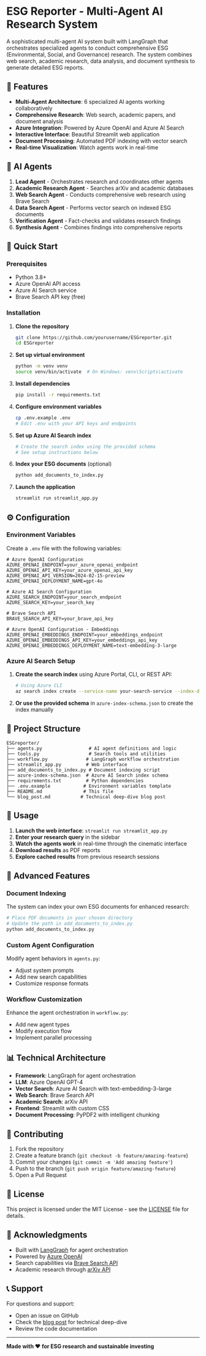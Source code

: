 # ESG Reporter - Multi-Agent AI Research System

A sophisticated multi-agent AI system built with LangGraph that orchestrates specialized agents to conduct comprehensive ESG (Environmental, Social, and Governance) research. The system combines web search, academic research, data analysis, and document synthesis to generate detailed ESG reports.

## 🌟 Features

- **Multi-Agent Architecture**: 6 specialized AI agents working collaboratively
- **Comprehensive Research**: Web search, academic papers, and document analysis
- **Azure Integration**: Powered by Azure OpenAI and Azure AI Search
- **Interactive Interface**: Beautiful Streamlit web application
- **Document Processing**: Automated PDF indexing with vector search
- **Real-time Visualization**: Watch agents work in real-time

## 🤖 AI Agents

1. **Lead Agent** - Orchestrates research and coordinates other agents
2. **Academic Research Agent** - Searches arXiv and academic databases
3. **Web Search Agent** - Conducts comprehensive web research using Brave Search
4. **Data Search Agent** - Performs vector search on indexed ESG documents
5. **Verification Agent** - Fact-checks and validates research findings
6. **Synthesis Agent** - Combines findings into comprehensive reports

## 🚀 Quick Start

### Prerequisites

- Python 3.8+
- Azure OpenAI API access
- Azure AI Search service
- Brave Search API key (free)

### Installation

1. **Clone the repository**
   ```bash
   git clone https://github.com/yourusername/ESGreporter.git
   cd ESGreporter
   ```

2. **Set up virtual environment**
   ```bash
   python -m venv venv
   source venv/bin/activate  # On Windows: venv\Scripts\activate
   ```

3. **Install dependencies**
   ```bash
   pip install -r requirements.txt
   ```

4. **Configure environment variables**
   ```bash
   cp .env.example .env
   # Edit .env with your API keys and endpoints
   ```

5. **Set up Azure AI Search index**
   ```bash
   # Create the search index using the provided schema
   # See setup instructions below
   ```

6. **Index your ESG documents** (optional)
   ```bash
   python add_documents_to_index.py
   ```

7. **Launch the application**
   ```bash
   streamlit run streamlit_app.py
   ```

## ⚙️ Configuration

### Environment Variables

Create a `.env` file with the following variables:

```env
# Azure OpenAI Configuration
AZURE_OPENAI_ENDPOINT=your_azure_openai_endpoint
AZURE_OPENAI_API_KEY=your_azure_openai_api_key
AZURE_OPENAI_API_VERSION=2024-02-15-preview
AZURE_OPENAI_DEPLOYMENT_NAME=gpt-4o

# Azure AI Search Configuration
AZURE_SEARCH_ENDPOINT=your_search_endpoint
AZURE_SEARCH_KEY=your_search_key

# Brave Search API
BRAVE_SEARCH_API_KEY=your_brave_api_key

# Azure OpenAI Configuration - Embeddings
AZURE_OPENAI_EMBEDDINGS_ENDPOINT=your_embeddings_endpoint
AZURE_OPENAI_EMBEDDINGS_API_KEY=your_embeddings_api_key
AZURE_OPENAI_EMBEDDINGS_DEPLOYMENT_NAME=text-embedding-3-large
```

### Azure AI Search Setup

1. **Create the search index** using Azure Portal, CLI, or REST API:
   ```bash
   # Using Azure CLI
   az search index create --service-name your-search-service --index-definition azure-index-schema.json
   ```

2. **Or use the provided schema** in `azure-index-schema.json` to create the index manually

## 📁 Project Structure

```
ESGreporter/
├── agents.py                 # AI agent definitions and logic
├── tools.py                  # Search tools and utilities
├── workflow.py              # LangGraph workflow orchestration
├── streamlit_app.py         # Web interface
├── add_documents_to_index.py # Document indexing script
├── azure-index-schema.json  # Azure AI Search index schema
├── requirements.txt         # Python dependencies
├── .env.example            # Environment variables template
├── README.md               # This file
└── blog_post.md           # Technical deep-dive blog post
```

## 🎯 Usage

1. **Launch the web interface**: `streamlit run streamlit_app.py`
2. **Enter your research query** in the sidebar
3. **Watch the agents work** in real-time through the cinematic interface
4. **Download results** as PDF reports
5. **Explore cached results** from previous research sessions

## 🔧 Advanced Features

### Document Indexing

The system can index your own ESG documents for enhanced research:

```bash
# Place PDF documents in your chosen directory
# Update the path in add_documents_to_index.py
python add_documents_to_index.py
```

### Custom Agent Configuration

Modify agent behaviors in `agents.py`:
- Adjust system prompts
- Add new search capabilities
- Customize response formats

### Workflow Customization

Enhance the agent orchestration in `workflow.py`:
- Add new agent types
- Modify execution flow
- Implement parallel processing

## 📊 Technical Architecture

- **Framework**: LangGraph for agent orchestration
- **LLM**: Azure OpenAI GPT-4
- **Vector Search**: Azure AI Search with text-embedding-3-large
- **Web Search**: Brave Search API
- **Academic Search**: arXiv API
- **Frontend**: Streamlit with custom CSS
- **Document Processing**: PyPDF2 with intelligent chunking

## 🤝 Contributing

1. Fork the repository
2. Create a feature branch (`git checkout -b feature/amazing-feature`)
3. Commit your changes (`git commit -m 'Add amazing feature'`)
4. Push to the branch (`git push origin feature/amazing-feature`)
5. Open a Pull Request

## 📄 License

This project is licensed under the MIT License - see the [LICENSE](LICENSE) file for details.

## 🙏 Acknowledgments

- Built with [LangGraph](https://github.com/langchain-ai/langgraph) for agent orchestration
- Powered by [Azure OpenAI](https://azure.microsoft.com/en-us/products/ai-services/openai-service)
- Search capabilities via [Brave Search API](https://brave.com/search/api/)
- Academic research through [arXiv API](https://arxiv.org/help/api)

## 📞 Support

For questions and support:
- Open an issue on GitHub
- Check the [blog post](blog_post.md) for technical deep-dive
- Review the code documentation

---

**Made with ❤️ for ESG research and sustainable investing**
